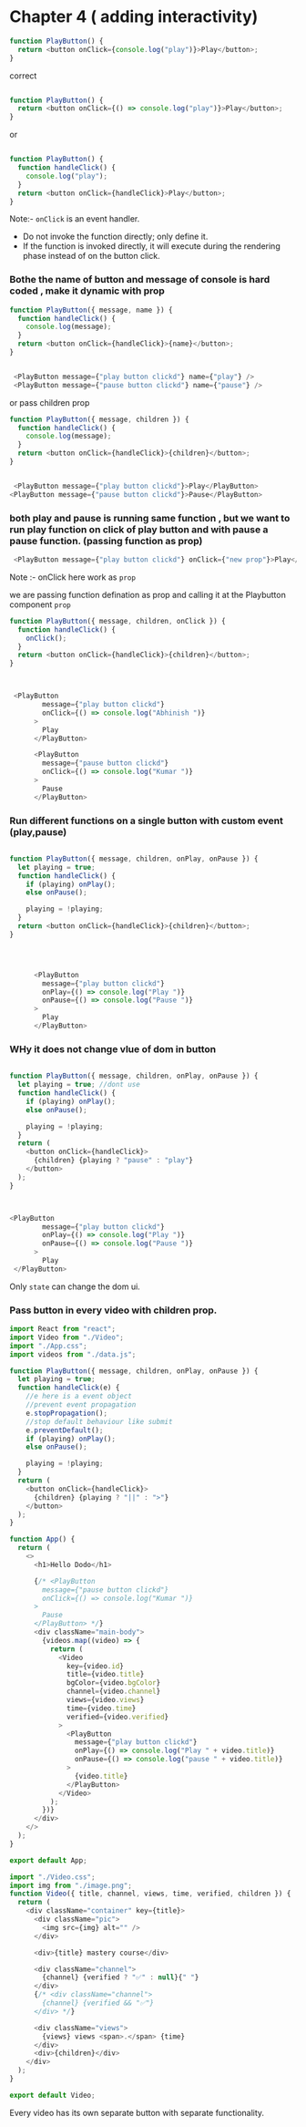 # Chapter 4 ( adding interactivity)


```javascript
function PlayButton() {
  return <button onClick={console.log("play")}>Play</button>;
}
```
correct

```javascript

function PlayButton() {
  return <button onClick={() => console.log("play")}>Play</button>;
}

```

or

```javascript

function PlayButton() {
  function handleClick() {
    console.log("play");
  }
  return <button onClick={handleClick}>Play</button>;
}

```

Note:- `onClick` is an event handler.
- Do not invoke the function directly; only define it.
- If the function is invoked directly, it will execute during the rendering phase instead of on the button click.


### Bothe the name of button and message of console is hard coded , make it dynamic with prop


```javascript
function PlayButton({ message, name }) {
  function handleClick() {
    console.log(message);
  }
  return <button onClick={handleClick}>{name}</button>;
}


 <PlayButton message={"play button clickd"} name={"play"} />
 <PlayButton message={"pause button clickd"} name={"pause"} />
```



or  pass children prop


```javascript
function PlayButton({ message, children }) {
  function handleClick() {
    console.log(message);
  }
  return <button onClick={handleClick}>{children}</button>;
}


 <PlayButton message={"play button clickd"}>Play</PlayButton>
<PlayButton message={"pause button clickd"}>Pause</PlayButton>
```


### both play and pause is running same function , but we want to run play function on click of play button and with pause a pause function. (passing function as prop)


```javascript
 <PlayButton message={"play button clickd"} onClick={"new prop"}>Play</PlayButton>
```

Note :- onClick here work as `prop`


we are passing function defination as prop and calling it at the Playbutton component `prop` 



```javascript
function PlayButton({ message, children, onClick }) {
  function handleClick() {
    onClick();
  }
  return <button onClick={handleClick}>{children}</button>;
}



 <PlayButton
        message={"play button clickd"}
        onClick={() => console.log("Abhinish ")}
      >
        Play
      </PlayButton>

      <PlayButton
        message={"pause button clickd"}
        onClick={() => console.log("Kumar ")}
      >
        Pause
      </PlayButton>

```

### Run different functions on a single button with custom event (play,pause)

```javascript

function PlayButton({ message, children, onPlay, onPause }) {
  let playing = true;
  function handleClick() {
    if (playing) onPlay();
    else onPause();

    playing = !playing;
  }
  return <button onClick={handleClick}>{children}</button>;
}




      <PlayButton
        message={"play button clickd"}
        onPlay={() => console.log("Play ")}
        onPause={() => console.log("Pause ")}
      >
        Play
      </PlayButton>

```

### WHy it does not change vlue of dom in button

```javascript

function PlayButton({ message, children, onPlay, onPause }) {
  let playing = true; //dont use
  function handleClick() {
    if (playing) onPlay();
    else onPause();

    playing = !playing;
  }
  return (
    <button onClick={handleClick}>
      {children} {playing ? "pause" : "play"}
    </button>
  );
}



<PlayButton
        message={"play button clickd"}
        onPlay={() => console.log("Play ")}
        onPause={() => console.log("Pause ")}
      >
        Play
 </PlayButton>

```


Only `state` can change the dom ui. 


### Pass button in every video with children prop.

```javascript
import React from "react";
import Video from "./Video";
import "./App.css";
import videos from "./data.js";

function PlayButton({ message, children, onPlay, onPause }) {
  let playing = true;
  function handleClick(e) {
    //e here is a event object
    //prevent event propagation
    e.stopPropagation();
    //stop default behaviour like submit
    e.preventDefault();
    if (playing) onPlay();
    else onPause();

    playing = !playing;
  }
  return (
    <button onClick={handleClick}>
      {children} {playing ? "||" : ">"}
    </button>
  );
}

function App() {
  return (
    <>
      <h1>Hello Dodo</h1>

      {/* <PlayButton
        message={"pause button clickd"}
        onClick={() => console.log("Kumar ")}
      >
        Pause
      </PlayButton> */}
      <div className="main-body">
        {videos.map((video) => {
          return (
            <Video
              key={video.id}
              title={video.title}
              bgColor={video.bgColor}
              channel={video.channel}
              views={video.views}
              time={video.time}
              verified={video.verified}
            >
              <PlayButton
                message={"play button clickd"}
                onPlay={() => console.log("Play " + video.title)}
                onPause={() => console.log("pause " + video.title)}
              >
                {video.title}
              </PlayButton>
            </Video>
          );
        })}
      </div>
    </>
  );
}

export default App;

```


```javascript
import "./Video.css";
import img from "./image.png";
function Video({ title, channel, views, time, verified, children }) {
  return (
    <div className="container" key={title}>
      <div className="pic">
        <img src={img} alt="" />
      </div>

      <div>{title} mastery course</div>

      <div className="channel">
        {channel} {verified ? "✅" : null}{" "}
      </div>
      {/* <div className="channel">
        {channel} {verified && "✅"}
      </div> */}

      <div className="views">
        {views} views <span>.</span> {time}
      </div>
      <div>{children}</div>
    </div>
  );
}

export default Video;

```


Every video has its own separate button with separate functionality.

<img src="" />





















